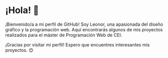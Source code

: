 # ¡Hola! 👋

¡Bienvenido/a a mi perfil de GitHub! Soy Leonor, una apasionada del diseño gráfico y la programación web. Aquí encontrarás algunos de mis proyectos realizados para el máster de Programación Web de CEI.

¡Gracias por visitar mi perfil! Espero que encuentres interesantes mis proyectos. 😊
